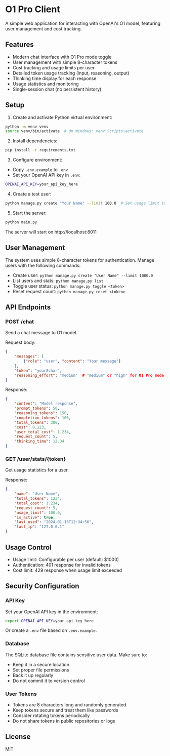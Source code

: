 # O1 Pro Client

A simple web application for interacting with OpenAI's O1 model, featuring user management and cost tracking.

## Features

- Modern chat interface with O1 Pro mode toggle
- User management with simple 8-character tokens
- Cost tracking and usage limits per user
- Detailed token usage tracking (input, reasoning, output)
- Thinking time display for each response
- Usage statistics and monitoring
- Single-session chat (no persistent history)

## Setup

1. Create and activate Python virtual environment:
```bash
python -m venv venv
source venv/bin/activate  # On Windows: venv\Scripts\activate
```

2. Install dependencies:
```bash
pip install -r requirements.txt
```

3. Configure environment:
- Copy `.env.example` to `.env`
- Set your OpenAI API key in `.env`:
```bash
OPENAI_API_KEY=your_api_key_here
```

4. Create a test user:
```bash
python manage.py create "Your Name" --limit 100.0  # Set usage limit to $100
```

5. Start the server:
```bash
python main.py
```

The server will start on http://localhost:8011

## User Management

The system uses simple 8-character tokens for authentication. Manage users with the following commands:

- Create user: `python manage.py create "User Name" --limit 1000.0`
- List users and stats: `python manage.py list`
- Toggle user status: `python manage.py toggle <token>`
- Reset request count: `python manage.py reset <token>`

## API Endpoints

### POST /chat
Send a chat message to O1 model.

Request body:
```json
{
    "messages": [
        {"role": "user", "content": "Your message"}
    ],
    "token": "your8char",
    "reasoning_effort": "medium"  # "medium" or "high" for O1 Pro mode
}
```

Response:
```json
{
    "content": "Model response",
    "prompt_tokens": 50,
    "reasoning_tokens": 150,
    "completion_tokens": 100,
    "total_tokens": 300,
    "cost": 0.123,
    "user_total_cost": 1.234,
    "request_count": 5,
    "thinking_time": 12.34
}
```

### GET /user/stats/{token}
Get usage statistics for a user.

Response:
```json
{
    "name": "User Name",
    "total_tokens": 1234,
    "total_cost": 1.234,
    "request_count": 5,
    "usage_limit": 100.0,
    "is_active": true,
    "last_used": "2024-01-15T12:34:56",
    "last_ip": "127.0.0.1"
}
```

## Usage Control

- Usage limit: Configurable per user (default: $1000)
- Authentication: 401 response for invalid tokens
- Cost limit: 429 response when usage limit exceeded

## Security Configuration

### API Key
Set your OpenAI API key in the environment:
```bash
export OPENAI_API_KEY=your_api_key_here
```
Or create a `.env` file based on `.env.example`.

### Database
The SQLite database file contains sensitive user data. Make sure to:
- Keep it in a secure location
- Set proper file permissions
- Back it up regularly
- Do not commit it to version control

### User Tokens
- Tokens are 8 characters long and randomly generated
- Keep tokens secure and treat them like passwords
- Consider rotating tokens periodically
- Do not share tokens in public repositories or logs

## License

MIT 
